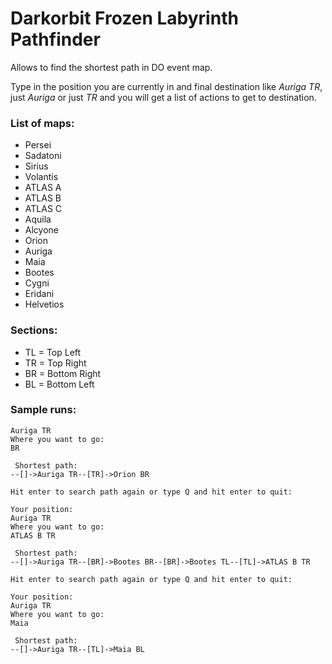 # Darkorbit Frozen Labyrinth Pathfinder

Allows to find the shortest path in DO event map.

Type in the position you are currently in and final destination like *Auriga TR*, just *Auriga* or just *TR*
and you will get a list of actions to get to destination.

### List of maps:
- Persei
- Sadatoni
- Sirius
- Volantis
- ATLAS A
- ATLAS B
- ATLAS C
- Aquila
- Alcyone
- Orion
- Auriga
- Maia
- Bootes
- Cygni
- Eridani
- Helvetios

### Sections:
- TL = Top Left
- TR = Top Right
- BR = Bottom Right
- BL = Bottom Left

### Sample runs:
```
Auriga TR
Where you want to go:
BR

 Shortest path:
--[]->Auriga TR--[TR]->Orion BR

Hit enter to search path again or type Q and hit enter to quit:

Your position:
Auriga TR
Where you want to go:
ATLAS B TR

 Shortest path:
--[]->Auriga TR--[BR]->Bootes BR--[BR]->Bootes TL--[TL]->ATLAS B TR

Hit enter to search path again or type Q and hit enter to quit:

Your position:
Auriga TR
Where you want to go:
Maia

 Shortest path:
--[]->Auriga TR--[TL]->Maia BL
```
